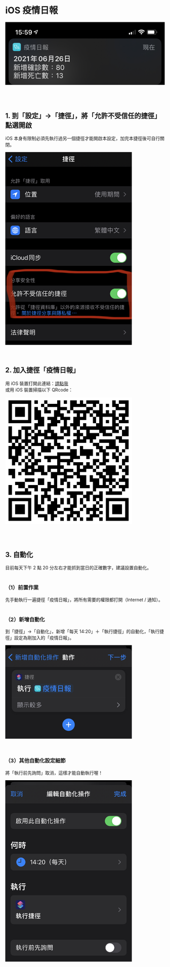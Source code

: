 <p align="center"><h1>iOS 疫情日報</h1></p>
<p align="left"><img width="600" src="./1.png"></p><br/><br/>

## 1. 到「設定」->「捷徑」，將「允許不受信任的捷徑」點選開啟
iOS 本身有限制必須先執行過另一個捷徑才能開啟本設定，加完本捷徑後可自行關閉。<br/>
<p align="left"><img width="400" src="./2.png"></p><br/>

## 2. 加入捷徑「疫情日報」
用 iOS 裝置打開此連結：<a href="https://www.icloud.com/shortcuts/a0c27f917d17496986a2b62a6a995689" target="_blank">請點我</a><br/>
或用 iOS 裝置掃描以下 QRcode：<br/>
<p align="left"><img width="400" src="./3.png"></p>
<br/><br/>

## 3. 自動化
目前每天下午 2 點 20 分左右才能抓到當日的正確數字，建議設置自動化。<br/><br/>

### （1）前置作業
先手動執行一遍捷徑「疫情日報」，將所有需要的權限都打開（Internet / 通知）。<br/><br/>

### （2）新增自動化
到「捷徑」->「自動化」，新增「每天 14:20」＋「執行捷徑」的自動化，「執行捷徑」設定為剛加入的「疫情日報」。<br/>
<p align="left"><img width="400" src="./4.png"></p><br/>

### （3）其他自動化設定細節
將「執行前先詢問」取消，這樣才能自動執行喔！<br/>
<p align="left"><img width="400" src="./5.png"></p><br/>
